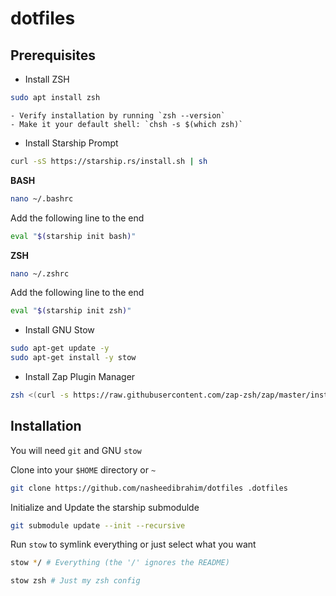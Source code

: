 # dotfiles
## Prerequisites 
- Install ZSH
```bash
sudo apt install zsh
```
    - Verify installation by running `zsh --version`
    - Make it your default shell: `chsh -s $(which zsh)`

- Install Starship Prompt
```bash
curl -sS https://starship.rs/install.sh | sh
```
**BASH**
```bash
nano ~/.bashrc 
```

Add the following line to the end
```sh
eval "$(starship init bash)"
```

**ZSH**
```bash
nano ~/.zshrc 
```

Add the following line to the end
```sh
eval "$(starship init zsh)"
```

- Install GNU Stow
```bash
sudo apt-get update -y
sudo apt-get install -y stow
```

- Install Zap Plugin Manager
```bash
zsh <(curl -s https://raw.githubusercontent.com/zap-zsh/zap/master/install.zsh) --branch release-v1
```

## Installation

You will need `git` and GNU `stow`

Clone into your `$HOME` directory or `~`

```bash
git clone https://github.com/nasheedibrahim/dotfiles .dotfiles
```

Initialize and Update the starship submodulde
```bash
git submodule update --init --recursive
```

Run `stow` to symlink everything or just select what you want

```bash
stow */ # Everything (the '/' ignores the README)
```

```bash
stow zsh # Just my zsh config
```